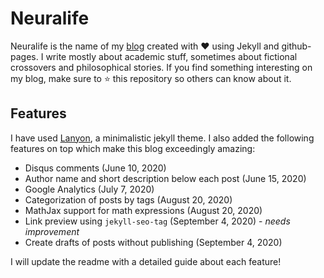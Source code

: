 # Neuralife

Neuralife is the name of my [blog](https://hash-ir.github.io) created with ❤️ using Jekyll and github-pages. I write mostly about academic stuff, sometimes about fictional crossovers and philosophical stories. If you find something interesting on my blog, make sure to ⭐️ this repository so others can know about it. 

## Features
I have used [Lanyon](https://lanyon.getpoole.com/), a minimalistic jekyll theme. I also added the following features on top which make this blog exceedingly amazing: 
* Disqus comments (June 10, 2020)
* Author name and short description below each post (June 15, 2020) 
* Google Analytics (July 7, 2020)
* Categorization of posts by tags (August 20, 2020)
* MathJax support for math expressions (August 20, 2020)
* Link preview using `jekyll-seo-tag` (September 4, 2020) - *needs improvement*
* Create drafts of posts without publishing (September 4, 2020)

I will update the readme with a detailed guide about each feature!
